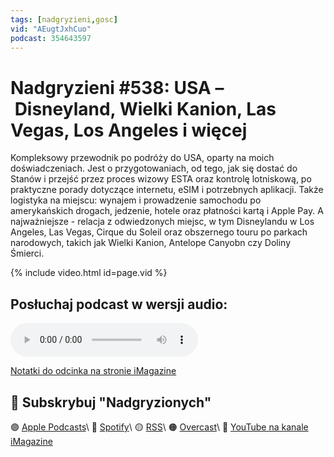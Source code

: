 ```yaml
---
tags: [nadgryzieni,gosc]
vid: "AEugtJxhCuo"
podcast: 354643597
---
```


# Nadgryzieni #538: USA – Disneyland, Wielki Kanion, Las Vegas, Los Angeles i więcej

Kompleksowy przewodnik po podróży do USA, oparty na moich doświadczeniach. Jest o przygotowaniach, od tego, jak się dostać do Stanów i przejść przez proces wizowy ESTA oraz kontrolę lotniskową, po praktyczne porady dotyczące internetu, eSIM i potrzebnych aplikacji. Także logistyka na miejscu: wynajem i prowadzenie samochodu po amerykańskich drogach, jedzenie, hotele oraz płatności kartą i Apple Pay. A najważniejsze - relacja z odwiedzonych miejsc, w tym Disneylandu w Los Angeles, Las Vegas, Cirque du Soleil oraz obszernego touru po parkach narodowych, takich jak Wielki Kanion, Antelope Canyobn czy Doliny Śmierci.

{% include video.html id=page.vid %}

<!--More-->

## Posłuchaj podcast w wersji audio:

<audio controls>
<source src="https://media.blubrry.com/nadgryzieni/imagazine.stronazen.pl/nadgryzieni/Nadgryzieni-Odcinek-538.mp3" type="audio/mpeg">
</audio>



[Notatki do odcinka na stronie iMagazine](https://imagazine.pl/2025/06/27/538-usa-disneyland-wielki-kanion-las-vegas-los-angeles-i-wiecej-nadgryzieni/)

## 🍎 Subskrybuj "Nadgryzionych"

🟣 [Apple Podcasts](https://podcasts.apple.com/pl/podcast/nadgryzieni-rozmowy-nie-tylko-o-tech/id354643597)\\
🔵 [Spotify](https://open.spotify.com/show/5KtWAdPjRr6X0oXHV0FqVf)\\
🟡 [RSS](https://retrorocketnetwork.pl/category/nadgryzieni-rss/feed/)\\
🟠 [Overcast](https://overcast.fm/itunes354643597/nadgryzieni-rozmowy-nie-tylko-o-apple)\\
🔴 [YouTube na kanale iMagazine](https://www.youtube.com/@imagazinepl/podcasts)

<!--podcast: 354643597-->

[n]: https://michael.gratis/nozbe_pl
[np]: https://michael.gratis/nozbepersonal_pl